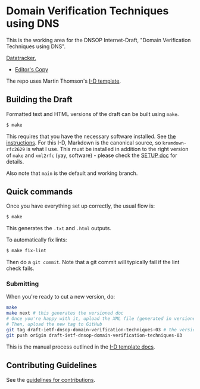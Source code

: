 # Domain Verification Techniques using DNS

This is the working area for the DNSOP Internet-Draft, "Domain Verification Techniques using DNS".

[Datatracker.](https://datatracker.ietf.org/doc/draft-ietf-dnsop-domain-verification-techniques/)

* [Editor's Copy](https://ietf-wg-dnsop.github.io/draft-ietf-dnsop-domain-verification-techniques/#go.draft-ietf-domain-verification-techniques-latest.html)

The repo uses Martin Thomson's [I-D template](https://github.com/martinthomson/i-d-template).

## Building the Draft

Formatted text and HTML versions of the draft can be built using `make`.

```sh
$ make
```

This requires that you have the necessary software installed.  See
[the instructions](https://github.com/martinthomson/i-d-template/blob/master/doc/SETUP.md). For this I-D, Markdown is the canonical source, so `kramdown-rfc2629` is what I use. This must be installed in addition to the right version of `make` and `xml2rfc` (yay, software) - please check the [SETUP doc](https://github.com/martinthomson/i-d-template/blob/master/doc/SETUP.md) for details. 

Also note that `main` is the default and working branch.

## Quick commands

Once you have everything set up correctly, the usual flow is:

```sh
$ make
```

This generates the `.txt` and `.html` outputs. 

To automatically fix lints:
```sh
$ make fix-lint
```

Then do a `git commit`. Note that a git commit will typically fail if the lint check fails.

### Submitting 

When you're ready to cut a new version, do:
```sh
make 
make next # this generates the versioned doc
# Once you're happy with it, upload the XML file (generated in versioned/): https://datatracker.ietf.org/submit/
# Then, upload the new tag to GitHub
git tag draft-ietf-dnsop-domain-verification-techniques-03 # the version you just uploaded to datatracker
git push origin draft-ietf-dnsop-domain-verification-techniques-03
```

This is the manual process outlined in the [I-D template docs](https://github.com/martinthomson/i-d-template/blob/main/doc/SUBMITTING.md#manual-process). 

## Contributing Guidelines

See the
[guidelines for contributions](https://github.com/ShivanKaul/draft-ietf-dnsop-domain-verification-techniques/blob/main/CONTRIBUTING.md).
